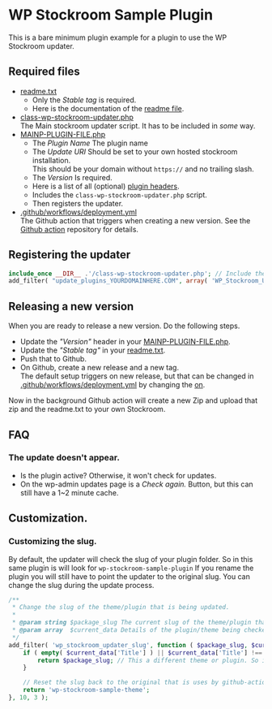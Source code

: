 # WP Stockroom Sample Plugin

This is a bare minimum plugin example for a plugin to use the WP Stockroom updater.

## Required files

 - [readme.txt](readme.txt)
   - Only the _Stable tag_ is required.
   - Here is the documentation of the [readme file](https://developer.wordpress.org/plugins/wordpress-org/how-your-readme-txt-works/).
 - [class-wp-stockroom-updater.php](class-wp-stockroom-updater.php)  
   The Main stockroom updater script. It has to be included in _some_ way.
 - [MAINP-PLUGIN-FILE.php](wp-stockroom-sample-plugin.php)  
   - The _Plugin Name_ The plugin name
   - The _Update URI_ Should be set to your own hosted stockroom installation.  
     This should be your domain without `https://` and no trailing slash.  
   - The _Version_ Is required.
   - Here is a list of all (optional) [plugin headers](https://developer.wordpress.org/plugins/plugin-basics/header-requirements/).
   - Includes the `class-wp-stockroom-updater.php` script.
   - Then registers the updater.
 - [.github/workflows/deployment.yml](.github/workflows/deployment.yml)  
   The Github action that triggers when creating a new version. See the [Github action](https://github.com/wpstockroom/github-action#readme) repository for details. 

## Registering the updater

```php
include_once __DIR__ .'/class-wp-stockroom-updater.php'; // Include the updater script in some way.
add_filter( "update_plugins_YOURDOMAINHERE.COM", array( 'WP_Stockroom_Updater', 'check_update' ),10, 4 );
```

## Releasing a new version

When you are ready to release a new version. Do the following steps.

 - Update the _"Version"_ header in your [MAINP-PLUGIN-FILE.php](wp-stockroom-sample-plugin.php).
 - Update the _"Stable tag"_ in your [readme.txt](readme.txt).
 - Push that to Github.
 - On Github, create a new release and a new tag.  
   The default setup triggers on new release, but that can be changed in [.github/workflows/deployment.yml](.github/workflows/deployment.yml)
   by changing the [on](https://docs.github.com/en/actions/using-workflows/workflow-syntax-for-github-actions#on).

Now in the background Github action will create a new Zip and upload that zip and the readme.txt to your own Stockroom.

## FAQ

### The update doesn't appear.
- Is the plugin active? Otherwise, it won't check for updates.
- On the wp-admin updates page is a _Check again._ Button, but this can still have a 1~2 minute cache.

## Customization.

### Customizing the slug.

By default, the updater will check the slug of your plugin folder. So in this same plugin is will look for `wp-stockroom-sample-plugin`
If you rename the plugin you will still have to point the updater to the original slug. You can change the slug during the update process.

```php
/**
 * Change the slug of the theme/plugin that is being updated.
 *
 * @param string $package_slug The current slug of the theme/plugin that is being checked.
 * @param array  $current_data Details of the plugin/theme being checked.
 */
add_filter( 'wp_stockroom_updater_slug', function ( $package_slug, $current_data ) {
	if ( empty( $current_data['Title'] ) || $current_data['Title'] !== 'WP StockRoom Sample Theme' ) {
		return $package_slug; // This a different theme or plugin. So ignore.
	}

	// Reset the slug back to the original that is uses by github-action and the wp-stockroom installation.
	return 'wp-stockroom-sample-theme';
}, 10, 3 );
```
